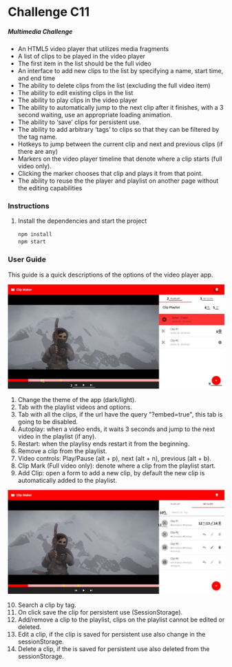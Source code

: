 # Challenge C11

##### **Multimedia Challenge**

- An HTML5 video player that utilizes media fragments
- A list of clips to be played in the video player
- The first item in the list should be the full video
- An interface to add new clips to the list by specifying a name, start time, and end time
- The ability to delete clips from the list (excluding the full video item)
- The ability to edit existing clips in the list
- The ability to play clips in the video player
- The ability to automatically jump to the next clip after it finishes, with a 3 second waiting, use an appropriate loading animation.
- The ability to ‘save’ clips for persistent use.
- The ability to add arbitrary ‘tags’ to clips so that they can be filtered by the tag name.
- Hotkeys to jump between the current clip and next and previous clips (if there are any)
- Markers on the video player timeline that denote where a clip starts (full video only).
- Clicking the marker chooses that clip and plays it from that point.
- The ability to reuse the the player and playlist on another page without the editing capabilities

### Instructions

1. Install the dependencies and start the project

   ```bash
   npm install
   npm start
   ```



### User Guide

This guide is a quick descriptions of the options of the video player app.

![image-1](./Readme_images/image-1.png)



1. Change the theme of the app (dark/light).
2. Tab with the playlist videos and options.
3. Tab with all the clips, if the url have the query "?embed=true", this tab is going to be disabled.
4. Autoplay: when a video ends, it waits 3 seconds and jump to the next video in the playlist (if any).
5. Restart: when the playlisy ends restart it from the beginning.
6. Remove a clip from the playlist.
7. Video controls: Play/Pause (alt + p), next (alt + n), previous (alt + b).
8. Clip Mark (Full video only): denote where a clip from the playlist start.
9. Add Clip: open a form to add a new clip, by default the new clip is automatically added to the playlist.

![image-1](./Readme_images/image-2.png)



10. Search a clip by tag.
11. On click save the clip for persistent use (SessionStorage).
12. Add/remove a clip to the playlist, clips on the playlist cannot be edited or deleted.
13. Edit a clip, if the clip is saved for persistent use also change in the sessionStorage.
14. Delete a clip, if the is saved for persistent use also deleted from the sessionStorage. 